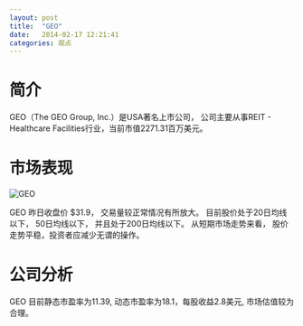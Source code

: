 ```yaml
---
layout: post
title:  "GEO"
date:   2014-02-17 12:21:41
categories: 观点
---
```


# 简介
GEO（The GEO Group, Inc.）是USA著名上市公司，
公司主要从事REIT - Healthcare Facilities行业，当前市值2271.31百万美元。

# 市场表现

![GEO](http://finviz.com/chart.ashx?t=GEO&ty=c&ta=1&p=d&s=l)

GEO 昨日收盘价 $31.9，
交易量较正常情况有所放大。
目前股价处于20日均线以下，
50日均线以下，
并且处于200日均线以下。
从短期市场走势来看，
股价走势平稳，投资者应减少无谓的操作。

# 公司分析
GEO 目前静态市盈率为11.39, 动态市盈率为18.1，每股收益2.8美元,
市场估值较为合理。
